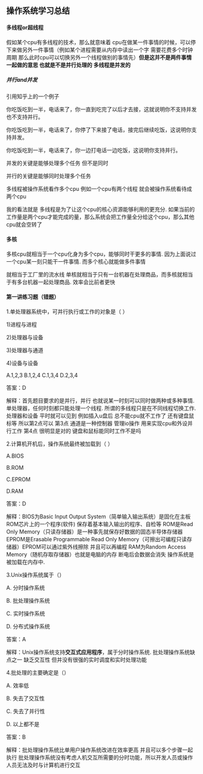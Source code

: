 ## 操作系统学习总结



#### 多线程or超线程 

假如某个cpu有多线程的技术，那么就意味着 cpu在做某一件事情的时候，可以停下来做另外一件事情（例如某个进程需要从内存中读出一个字 需要花费多个时钟周期 那么此时cpu可以切换另外一个线程做别的事情先）**但是这并不是两件事情一起做的意思 也就是不是并行处理的 多线程是并发的**

##### 并行and并发

引用知乎上的一个例子

你吃饭吃到一半，电话来了，你一直到吃完了以后才去接，这就说明你不支持并发也不支持并行。

你吃饭吃到一半，电话来了，你停了下来接了电话，接完后继续吃饭，这说明你支持并发。 

你吃饭吃到一半，电话来了，你一边打电话一边吃饭，这说明你支持并行。 

并发的关键是能够处理多个任务 但不是同时

并行的关键是能够同时处理多个任务



多线程被操作系统看作多个cpu 例如一个cpu有两个线程 就会被操作系统看待成两个cpu

我的看法就是 多线程是为了让这个cpu的核心资源能够利用的更充分. 如果当前的工作量是两个cpu才能完成的量，那么系统会把工作量全分给这个cpu，那么其他cpu就会空转了



#### 多核

多核cpu就相当于一个cpu化身为多个cpu，能够同时干更多的事情. 因为上面说过一个cpu某一刻只能干一件事情. 而多个核心就能做多件事情

就相当于工厂里的流水线 单核就相当于只有一台机器在处理商品，而多核就相当于有多台机器一起处理商品. 效率会比前者更快



#### 第一讲练习题（错题）

1.单处理器系统中，可并行执行或工作的对象是（ ） 

1)进程与进程

2)处理器与设备

3)处理器与通道

4)设备与设备

A.1,2,3   B.1,2,4  C.1,3,4  D.2,3,4



答案：D

解释：首先题目要求的是并行，并行 也就说某一时刻可以同时做两种或多种事情. 单处理器，任何时刻都只能处理一个线程. 所谓的多线程只是在不同线程切换工作.  处理器和设备 平时就可以见到 例如插入u盘后 总不能cpu就不工作了 还有键盘鼠标等 所以第2点可以  第3点 通道是一种控制器 管理io操作 用来实现cpu和外设并行工作 第4点 很明显是对的 键盘和鼠标能同时工作不是吗



2.计算机开机后，操作系统最终被加载到（ ）

A.BIOS

B.ROM

C.EPROM

D.RAM



答案：D

解释：BIOS为Basic Input Output System（简单输入输出系统）是固化在主板ROM芯片上的一个程序(软件) 保存着基本输入输出的程序、自检等  ROM是Read Only Memory（只读存储器）是一种事先就保存好数据的固态半导体存储器  EPROM是Erasable Programmable Read Only Memory（可擦出可编程只读存储器）EPROM可以通过紫外线擦除 并且可以再编程 RAM为Random Access Memory（随机存取存储器）也就是电脑的内存 断电后会数据会消失 操作系统是被加载在内存中.



3.Unix操作系统属于（）

A. 分时操作系统

B. 批处理操作系统

C. 实时操作系统

D. 分布式操作系统



答案：A

解释：Unix操作系统支持**交互式应用程序**，属于分时操作系统. 批处理操作系统缺点之一 缺乏交互性 但并没有很强的实时调度和实时处理功能



4.批处理的主要确定是（）

A. 效率低

B. 失去了交互性

C. 失去了并行性

D. 以上都不是



答案：B

解释：批处理操作系统比单用户操作系统改进在效率更高 并且可以多个步骤一起执行 批处理操作系统没有考虑人机交互所需要的分时功能，所以开发人员或操作人员无法及时与计算机进行交互 



